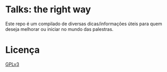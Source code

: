 # Talks: the right way

Este repo é um compilado de diversas dicas/informações úteis para quem deseja melhorar ou iniciar no mundo das palestras.

# Licença

[GPLv3](http://gplv3.fsf.org/)
